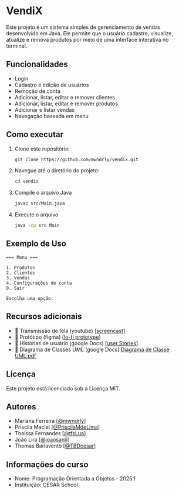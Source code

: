 # VendiX
Este projeto é um sistema simples de gerenciamento de vendas desenvolvido em Java.
Ele permite que o usuário cadastre, visualize, atualize e remova produtos por meio de uma interface interativa no terminal.

## Funcionalidades
- Login
- Cadastro e edição de usuários
- Remoção de conta
- Adicionar, listar, editar e remover clientes
- Adicionar, listar, editar e remover produtos
- Adicionar e listar vendas
- Navegação baseada em menu

## Como executar
1. Clone este repositório:
   ```sh
   git clone https://github.com/mwndrly/vendix.git
   ```
2. Navegue até o diretório do projeto:
   ```sh
   cd vendix
   ```
3. Compile o arquivo Java
   ```sh
   javac src/Main.java
   ```
4. Execute o arquivo
   ```sh
   java -cp src Main
   ```

## Exemplo de Uso
```
=== Menu ===

1. Produtos
2. Clientes
3. Vendas
4. Configurações de conta
0. Sair

Escolha uma opção: 
```
## Recursos adicionais
- 🎥 Transmissão de tela (youtube) [[screencast](https://youtu.be/TdjbYo1dqx0?si=8Vi5v33fVu2Eh-j3)]
- 🧩 Protótipo (figma) [[lo-fi prototype]( https://www.figma.com/design/yFcLxvs1tjMod9DxgDkYeZ/Untitled?node-id=0-1&p=f&t=tnBBQocFu3IEGM6K-0)]
- 📄 Histórias de usuário (google Docs) [[user Stories](https://docs.google.com/document/d/1PaPwrCkig4RHqqnr2cvEkrkAJk_JKE_y86ZC4p0UI2s/edit?tab=t.0)]
- 📄 Diagrama de Classes UML (google Docs) [Diagrama de Classe UML.pdf](https://github.com/user-attachments/files/19667160/Diagrama.de.Classe.UML.pdf)

## Licença
Este projeto está licenciado sob a Licença MIT.

## Autores
- Mariana Ferreira [[@mwndrly](https://github.com/mwndrly)]
- Priscila Maciel [[@PriscilaMdeLima](https://github.com/PriscilaMdeLima)]
- Thaissa Fernandes [[@tfsLua](https://github.com/tfsLua)]
- João Lira [[@joaosanli](https://github.com/joaosanli)]
- Thomas Barlavento [[@TBDcesar](https://github.com/TBDcesar)]

## Informações do curso
- Nome: Programação Orientada a Objetos - 2025.1
- Instituição: CESAR School
